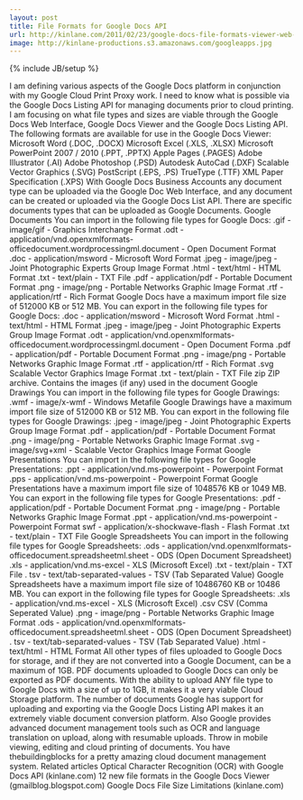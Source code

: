 ```yaml
---
layout: post
title: File Formats for Google Docs API
url: http://kinlane.com/2011/02/23/google-docs-file-formats-viewer-web-and-api/
image: http://kinlane-productions.s3.amazonaws.com/googleapps.jpg
---
```

{% include JB/setup %}
<p>
     I am defining various aspects of the Google Docs platform in conjunction with my Google Cloud Print Proxy work. I need to know what is possible via the Google Docs Listing API for managing documents prior to cloud printing. I am focusing on what file types and sizes are viable through the Google Docs Web Interface, Google Docs Viewer and the Google Docs Listing API. The following formats are available for use in the Google Docs Viewer: Microsoft Word (.DOC, .DOCX) Microsoft Excel (.XLS, .XLSX) Microsoft PowerPoint 2007 / 2010 (.PPT, .PPTX) Apple Pages (.PAGES) Adobe Illustrator (.AI) Adobe Photoshop (.PSD) Autodesk AutoCad (.DXF) Scalable Vector Graphics (.SVG) PostScript (.EPS, .PS) TrueType (.TTF) XML Paper Specification (.XPS) With Google Docs Business Accounts any document type can be uploaded via the Google Doc Web Interface, and any document can be created or uploaded via the Google Docs List API. There are specific documents types that can be uploaded as Google Documents. Google Documents You can import in the following file types for Google Docs: .gif - image/gif - Graphics Interchange Format .odt - application/vnd.openxmlformats-officedocument.wordprocessingml.document - Open Document Format .doc - application/msword - Microsoft Word Format .jpeg - image/jpeg - Joint Photographic Experts Group Image Format .html - text/html - HTML Format .txt - text/plain - TXT File .pdf - application/pdf - Portable Document Format .png - image/png - Portable Networks Graphic Image Format .rtf - application/rtf - Rich Format Google Docs have a maximum import file size of 512000 KB or 512 MB. You can export in the following file types for Google Docs: .doc - application/msword - Microsoft Word Format .html - text/html - HTML Format .jpeg - image/jpeg - Joint Photographic Experts Group Image Format .odt - application/vnd.openxmlformats-officedocument.wordprocessingml.document - Open Document Forma .pdf - application/pdf - Portable Document Format .png - image/png - Portable Networks Graphic Image Format .rtf - application/rtf - Rich Format .svg Scalable Vector Graphics Image Format .txt - text/plain - TXT File zip ZIP archive. Contains the images (if any) used in the document Google Drawings You can import in the following file types for Google Drawings: .wmf - image/x-wmf - Windows Metafile Google Drawings have a maximum import file size of 512000 KB or 512 MB. You can export in the following file types for Google Drawings: .jpeg - image/jpeg - Joint Photographic Experts Group Image Format .pdf - application/pdf - Portable Document Format .png - image/png - Portable Networks Graphic Image Format .svg - image/svg+xml - Scalable Vector Graphics Image Format Google Presentations You can import in the following file types for Google Presentations: .ppt - application/vnd.ms-powerpoint - Powerpoint Format .pps - application/vnd.ms-powerpoint - Powerpoint Format Google Presentations have a maximum import file size of 1048576 KB or 1049 MB. You can export in the following file types for Google Presentations: .pdf - application/pdf - Portable Document Format .png - image/png - Portable Networks Graphic Image Format .ppt - application/vnd.ms-powerpoint - Powerpoint Format swf - application/x-shockwave-flash - Flash Format .txt - text/plain - TXT File Google Spreadsheets You can import in the following file types for Google Spreadsheets: .ods - application/vnd.openxmlformats-officedocument.spreadsheetml.sheet - ODS (Open Document Spreadsheet) .xls - application/vnd.ms-excel - XLS (Microsoft Excel) .txt - text/plain - TXT File . tsv - text/tab-separated-values - TSV (Tab Separated Value) Google Spreadsheets have a maximum import file size of 10486760 KB or 10486 MB. You can export in the following file types for Google Spreadsheets: .xls - application/vnd.ms-excel - XLS (Microsoft Excel) .csv CSV (Comma Seperated Value) .png - image/png - Portable Networks Graphic Image Format .ods - application/vnd.openxmlformats-officedocument.spreadsheetml.sheet - ODS (Open Document Spreadsheet) . tsv - text/tab-separated-values - TSV (Tab Separated Value) .html - text/html - HTML Format All other types of files uploaded to Google Docs for storage, and if they are not converted into a Google Document, can be a maximum of 1GB. PDF documents uploaded to Google Docs can only be exported as PDF documents. With the ability to upload ANY file type to Google Docs with a size of up to 1GB, it makes it a very viable Cloud Storage platform. The number of documents Google has support for uploading and exporting via the Google Docs Listing API makes it an extremely viable document conversion platform. Also Google provides advanced document management tools such as OCR and language translation on upload, along with resumable uploads. Throw in mobile viewing, editing and cloud printing of documents. You have thebuildingblocks for a pretty amazing cloud document management system. Related articles Optical Character Recognition (OCR) with Google Docs API (kinlane.com) 12 new file formats in the Google Docs Viewer (gmailblog.blogspot.com) Google Docs File Size Limitations (kinlane.com)
</p>